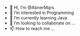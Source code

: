 - 👋 Hi, I’m @AbnerMqrs
- 👀 I’m interested in Programming
- 🌱 I’m currently learning Java
- 💞️ I’m looking to collaborate on ...
- 📫 How to reach me ...

<!---
Abner is a ✨ special ✨ repository because its `README.md` (this file) appears on your GitHub profile.
You can click the Preview link to take a look at your changes.
--->
